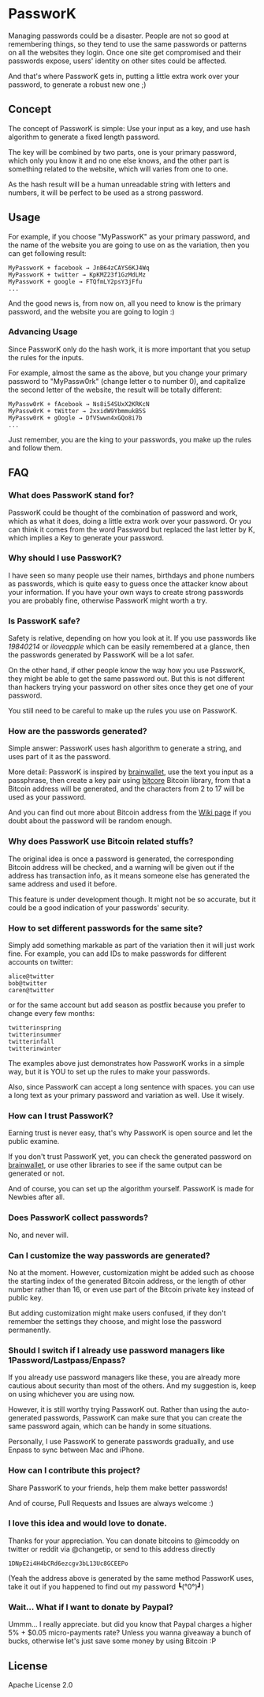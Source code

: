 # PassworK

Managing passwords could be a disaster. People are not so good at remembering things, so they tend to use the same passwords or patterns on all the websites they login. Once one site get compromised and their passwords expose, users' identity on other sites could be affected.

And that's where PassworK gets in, putting a little extra work over your password, to generate a robust new one ;)

## Concept

The concept of PassworK is simple: Use your input as a key, and use hash algorithm to generate a fixed length password.

The key will be combined by two parts, one is your primary password, which only you know it and no one else knows, and the other part is something related to the website, which will varies from one to one.

As the hash result will be a human unreadable string with letters and numbers, it will be perfect to be used as a strong password.

## Usage

For example, if you choose "MyPassworK" as your primary password, and the name of the website you are going to use on as the variation, then you can get following result:

    MyPassworK + facebook → JnB64zCAYS6KJ4Wq
    MyPassworK + twitter → KpKMZ23f1GzMdLMz
    MyPassworK + google → FTQfmLY2psY3jFfu
    ...

And the good news is, from now on, all you need to know is the primary password, and the website you are going to login :)

### Advancing Usage

Since PassworK only do the hash work, it is more important that you setup the rules for the inputs.

For example, almost the same as the above, but you change your primary password to "MyPassw0rk" (change letter o to number 0), and capitalize the second letter of the website, the result will be totally different:

    MyPassw0rK + fAcebook → Ns8i54SUxX2KRKcN
    MyPassw0rK + tWitter → 2xxidW9YbmmukB5S
    MyPassw0rK + gOogle → DfVSwwn4xGQo8i7b
    ...

Just remember, you are the king to your passwords, you make up the rules and follow them.

## FAQ

### What does PassworK stand for?

PassworK could be thought of the combination of password and work, which as what it does, doing a little extra work over your password. Or you can think it comes from the word Password but replaced the last letter by K, which implies a Key to generate your password.

### Why should I use PassworK?
I have seen so many people use their names, birthdays and phone numbers as passwords, which is quite easy to guess once the attacker know about your information. If you have your own ways to create strong passwords you are probably fine, otherwise PassworK might worth a try.

### Is PassworK safe?

Safety is relative, depending on how you look at it. If you use passwords like _19840214_ or _iloveapple_ which can be easily remembered at a glance,  then the passwords generated by PassworK will be a lot safer.

On the other hand, if other people know the way how you use PassworK, they might be able to get the same password out. But this is not different than hackers trying your password on other sites once they get one of your password.

You still need to be careful to make up the rules you use on PassworK.

### How are the passwords generated?

Simple answer: PassworK uses hash algorithm to generate a string, and uses part of it as the password.

More detail: PassworK is inspired by [brainwallet](https://brainwallet.org/), use the text you input as a passphrase, then create a key pair using [bitcore](https://github.com/bitpay/bitcore) Bitcoin library, from that a Bitcoin address will be generated, and the characters from 2 to 17 will be used as your password.

And you can find out more about Bitcoin address from the [Wiki page](https://en.bitcoin.it/wiki/Address) if you doubt about the password will be random enough.

### Why does PassworK use Bitcoin related stuffs?

The original idea is once a password is generated, the corresponding Bitcoin address will be checked, and a warning will be given out if the address has transaction info, as it means someone else has generated the same address and used it before.

This feature is under development though. It might not be so accurate, but it could be a good indication of your passwords' security.  

### How to set different passwords for the same site?

Simply add something markable as part of the variation then it will just work fine. For example, you can add IDs to make passwords for different accounts
on twitter:

    alice@twitter
    bob@twitter
    caren@twitter

or for the same account but add season as postfix because you prefer to change every few months:

    twitterinspring
    twitterinsummer
    twitterinfall
    twitterinwinter

The examples above just demonstrates how PassworK works in a simple way, but it is YOU to set up the rules to make your passwords.

Also, since PassworK can accept a long sentence with spaces. you can use a long text as your primary password and variation as well. Use it wisely.

### How can I trust PassworK?

Earning trust is never easy, that's why PassworK is open source and let the public examine.

If you don't trust PassworK yet, you can check the generated password on [brainwallet](https://brainwallet.org/), or use other libraries to see if the same output can be generated or not.

And of course, you can set up the algorithm yourself. PassworK is made for Newbies after all.

### Does PassworK collect passwords?

No, and never will.

### Can I customize the way passwords are generated?

No at the moment. However, customization might be added such as choose the starting index of the generated Bitcoin address, or the length of other number rather than 16, or even use part of the Bitcoin private key instead of public key.

But adding customization might make users confused, if they don't remember the settings they choose, and might lose the password permanently.

### Should I switch if I already use password managers like 1Password/Lastpass/Enpass?

If you already use password managers like these, you are already more cautious about security than most of the others. And my suggestion is, keep on using whichever you are using now.

However, it is still worthy trying PassworK out. Rather than using the auto-generated passwords, PassworK can make sure that you can create the same password again, which can be handy in some situations.

Personally, I use PassworK to generate passwords gradually, and use Enpass to sync between Mac and iPhone.

### How can I contribute this project?

Share PassworK to your friends, help them make better passwords!

And of course, Pull Requests and Issues are always welcome :)

### I love this idea and would love to donate.

Thanks for your appreciation. You can donate bitcoins to @imcoddy on twitter or reddit via @changetip, or send to this address directly

    1DNpE2i4H4bCRd6ezcgv3bL13Uc8GCEEPo

(Yeah the address above is generated by the same method PassworK uses, take it out if you happened to find out my password ┗(°0°)┛)

### Wait... What if I want to donate by Paypal?

Ummm... I really appreciate. but did you know that Paypal charges a higher 5% + $0.05 micro-payments rate? Unless you wanna giveaway a bunch of bucks, otherwise let's just save some money by using Bitcoin :P

## License

Apache License 2.0

